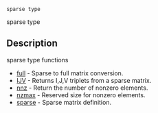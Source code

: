 

	
	sparse type

sparse type

## Description
sparse type functions


* [full](full.md) - Sparse to full matrix conversion.
* [IJV](IJV.md) - Returns I,J,V triplets from a sparse matrix.
* [nnz](nnz.md) - Return the number of nonzero elements.
* [nzmax](nzmax.md) - Reserved size for nonzero elements.
* [sparse](sparse.md) - Sparse matrix definition.



